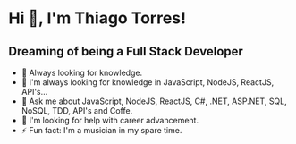 # Hi 👋, I'm Thiago Torres!
## Dreaming of being a Full Stack Developer

- 👀 Always looking for knowledge.
- 🌱 I'm always looking for knowledge in JavaScript, NodeJS, ReactJS, API's...
- 💬 Ask me about JavaScript, NodeJS, ReactJS, C#, .NET, ASP.NET, SQL, NoSQL, TDD, API's and Coffe.
- 🤔 I'm looking for help with career advancement.
- ⚡ Fun fact: I'm a musician in my spare time.



<!---
ThiagoTorresFerrao/ThiagoTorresFerrao is a ✨ special ✨ repository because its `README.md` (this file) appears on your GitHub profile.
You can click the Preview link to take a look at your changes.
--->

